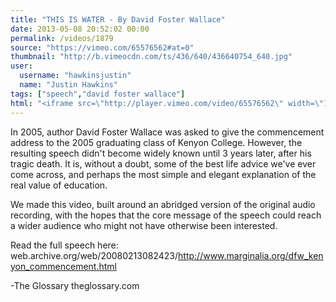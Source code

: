 ```yaml
---
title: "THIS IS WATER - By David Foster Wallace"
date: 2013-05-08 20:52:02 00:00
permalink: /videos/1879
source: "https://vimeo.com/65576562#at=0"
thumbnail: "http://b.vimeocdn.com/ts/436/640/436640754_640.jpg"
user:
  username: "hawkinsjustin"
  name: "Justin Hawkins"
tags: ["speech","david foster wallace"]
html: "<iframe src=\"http://player.vimeo.com/video/65576562\" width=\"1280\" height=\"720\" frameborder=\"0\" webkitAllowFullScreen mozallowfullscreen allowFullScreen></iframe>"
---
```


In 2005, author David Foster Wallace was asked to give the commencement address to the 2005 graduating class of Kenyon College. However, the resulting speech didn't become widely known until 3 years later, after his tragic death. It is, without a doubt, some of the best life advice we've ever come across, and perhaps the most simple and elegant explanation of the real value of education.

We made this video, built around an abridged version of the original audio recording, with the hopes that the core message of the speech could reach a wider audience who might not have otherwise been interested.

Read the full speech here:
web.archive.org/web/20080213082423/http://www.marginalia.org/dfw_kenyon_commencement.html

-The Glossary
theglossary.com